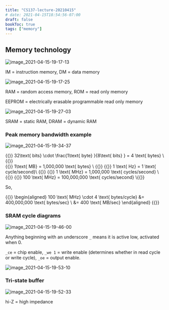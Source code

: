```yaml
---
title: "CS137-lecture-20210415"
# date: 2021-04-15T18:54:56-07:00
draft: false
bookToc: true
tags: ["memory"]
---
```


## Memory technology

![image_2021-04-15-19-17-13](/notes/image_2021-04-15-19-17-13.png)

IM = instruction memory, DM = data memory

![image_2021-04-15-19-17-25](/notes/image_2021-04-15-19-17-25.png)

RAM = random access memory, ROM = read only memory

EEPROM = electrically erasable programmable read only memory

![image_2021-04-15-19-27-03](/notes/image_2021-04-15-19-27-03.png)

SRAM = static RAM, DRAM = dynamic RAM

### Peak memory bandwidth example

![image_2021-04-15-19-34-37](/notes/image_2021-04-15-19-34-37.png)

{{<k>}} 32\text{ bits} \cdot \frac{1\text{ byte} }{8\text{ bits} } = 4 \text{ bytes} \\ {{</k>}}   
{{<k>}} 1\text{ MB} = 1,000,000 \text{ bytes} \\ {{</k>}}
{{<k>}} 1 \text{ Hz} = 1 \text{ cycle/second}\\  {{</k>}}
{{<k>}} 1 \text{ MHz} = 1,000,000 \text{ cycles/second}  \\{{</k>}}
{{<k>}} 100 \text{ MHz} = 100,000,000 \text{ cycles/second}  \\{{</k>}}

So,

{{<k display>}}
\begin{aligned}
     100 \text{ MHz} \cdot 4 \text{ bytes/cycle} &= 400,000,000 \text{ bytes/sec}  \\
     &= 400 \text{ MB/sec}
\end{aligned}
{{</k>}}

### SRAM cycle diagrams

![image_2021-04-15-19-46-00](/notes/image_2021-04-15-19-46-00.png)

Anything beginning with an underscore `_` means it is active low, activated when 0.

`_ce` = chip enable, `_we 1` = write enable (determines whether in read cycle or write cycle), `_oe` = output enable.

![image_2021-04-15-19-53-10](/notes/image_2021-04-15-19-53-10.png)

### Tri-state buffer

![image_2021-04-15-19-52-33](/notes/image_2021-04-15-19-52-33.png)

hi-Z = high impedance

